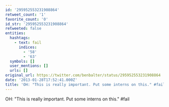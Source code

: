 ```yaml
---
id: '295952553231908864'
retweet_count: '1'
favorite_count: '0'
id_str: '295952553231908864'
retweeted: false
entities:
  hashtags:
    - text: fail
      indices:
        - '58'
        - '63'
  symbols: []
  user_mentions: []
  urls: []
original_url: https://twitter.com/benbalter/status/295952553231908864
date: '2013-01-28T17:52:41.000Z'
title: 'OH: "This is really important. Put some interns on this." #fail'
---
```


OH: "This is really important. Put some interns on this." #fail